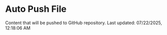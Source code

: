 # Auto Push File

Content that will be pushed to GitHub repository.
Last updated: 07/22/2025, 12:18:06 AM
